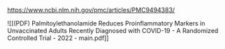 
https://www.ncbi.nlm.nih.gov/pmc/articles/PMC9494383/

![[(PDF) Palmitoylethanolamide Reduces Proinflammatory Markers in Unvaccinated Adults Recently Diagnosed with COVID-19 - A Randomized Controlled Trial - 2022 - main.pdf]]

